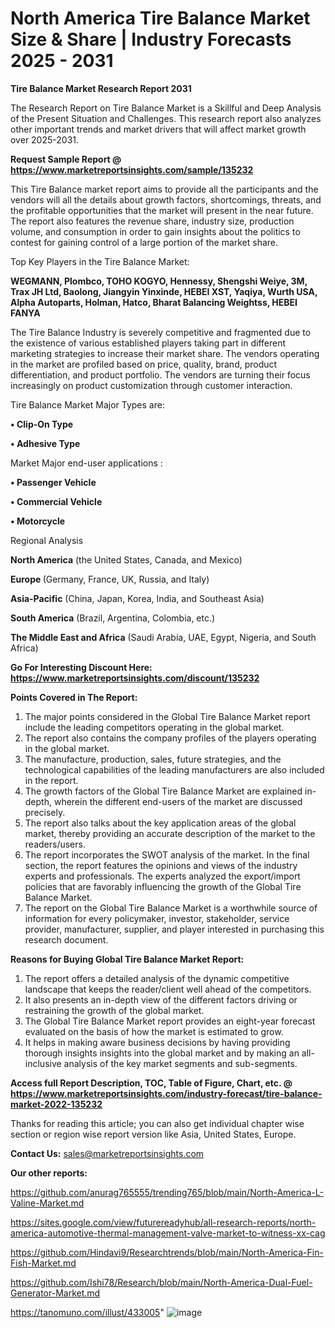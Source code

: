 # North America Tire Balance Market Size & Share | Industry Forecasts 2025 - 2031

<strong>Tire Balance Market Research Report 2031</strong>

The Research Report on Tire Balance Market is a Skillful and Deep Analysis of the Present Situation and Challenges. This research report also analyzes other important trends and market drivers that will affect market growth over 2025-2031.

<strong>Request Sample Report @ <a href=https://www.marketreportsinsights.com/sample/135232>https://www.marketreportsinsights.com/sample/135232</a></strong>

This Tire Balance market report aims to provide all the participants and the vendors will all the details about growth factors, shortcomings, threats, and the profitable opportunities that the market will present in the near future. The report also features the revenue share, industry size, production volume, and consumption in order to gain insights about the politics to contest for gaining control of a large portion of the market share.

Top Key Players in the Tire Balance Market:

<strong>WEGMANN, Plombco, TOHO KOGYO, Hennessy, Shengshi Weiye, 3M, Trax JH Ltd, Baolong, Jiangyin Yinxinde, HEBEI XST, Yaqiya, Wurth USA, Alpha Autoparts, Holman, Hatco, Bharat Balancing Weightss, HEBEI FANYA</strong>

The Tire Balance Industry is severely competitive and fragmented due to the existence of various established players taking part in different marketing strategies to increase their market share. The vendors operating in the market are profiled based on price, quality, brand, product differentiation, and product portfolio. The vendors are turning their focus increasingly on product customization through customer interaction.

Tire Balance Market Major Types are:

<strong>• Clip-On Type

• Adhesive Type</strong>

Market Major end-user applications :

<strong>• Passenger Vehicle

• Commercial Vehicle

• Motorcycle</strong>

Regional Analysis

</u><strong><b>North America</b></strong> (the United States, Canada, and Mexico)

<strong><b>Europe </b></strong>(Germany, France, UK, Russia, and Italy)

<strong><b>Asia-Pacific</b></strong> (China, Japan, Korea, India, and Southeast Asia)

<strong><b>South America</b></strong> (Brazil, Argentina, Colombia, etc.)

<strong><b>The Middle East and Africa</b></strong> (Saudi Arabia, UAE, Egypt, Nigeria, and South Africa)

<strong>Go For Interesting Discount Here: <a href=https://www.marketreportsinsights.com/discount/135232>https://www.marketreportsinsights.com/discount/135232</a></strong>

<strong>Points Covered in The Report:</strong>
<ol>
  <li>The major points considered in the Global Tire Balance Market report include the leading competitors operating in the global market.</li>
  <li>The report also contains the company profiles of the players operating in the global market.</li>
  <li>The manufacture, production, sales, future strategies, and the technological capabilities of the leading manufacturers are also included in the report.</li>
  <li>The growth factors of the Global Tire Balance Market are explained in-depth, wherein the different end-users of the market are discussed precisely.</li>
  <li>The report also talks about the key application areas of the global market, thereby providing an accurate description of the market to the readers/users.</li>
  <li>The report incorporates the SWOT analysis of the market. In the final section, the report features the opinions and views of the industry experts and professionals. The experts analyzed the export/import policies that are favorably influencing the growth of the Global Tire Balance Market.</li>
  <li>The report on the Global Tire Balance Market is a worthwhile source of information for every policymaker, investor, stakeholder, service provider, manufacturer, supplier, and player interested in purchasing this research document.</li>
</ol>
<strong>Reasons for Buying Global Tire Balance Market Report:</strong>

<ol>
  <li>The report offers a detailed analysis of the dynamic competitive landscape that keeps the reader/client well ahead of the competitors.</li>
  <li>It also presents an in-depth view of the different factors driving or restraining the growth of the global market.</li>
  <li>The Global Tire Balance Market report provides an eight-year forecast evaluated on the basis of how the market is estimated to grow.</li>
  <li>It helps in making aware business decisions by having providing thorough insights insights into the global market and by making an all-inclusive analysis of the key market segments and sub-segments.</li>
</ol>
<strong>Access full Report Description, TOC, Table of Figure, Chart, etc. @ <a href=https://www.marketreportsinsights.com/industry-forecast/tire-balance-market-2022-135232>https://www.marketreportsinsights.com/industry-forecast/tire-balance-market-2022-135232</a></strong>


Thanks for reading this article; you can also get individual chapter wise section or region wise report version like Asia, United States, Europe.

<strong>Contact Us:</strong>
sales@marketreportsinsights.com

<strong>Our other reports:</strong>

<a href=https://github.com/anurag765555/trending765/blob/main/North-America-L-Valine-Market.md>https://github.com/anurag765555/trending765/blob/main/North-America-L-Valine-Market.md</a>

<a href=https://sites.google.com/view/futurereadyhub/all-research-reports/north-america-automotive-thermal-management-valve-market-to-witness-xx-cag>https://sites.google.com/view/futurereadyhub/all-research-reports/north-america-automotive-thermal-management-valve-market-to-witness-xx-cag</a>

<a href=https://github.com/Hindavi9/Researchtrends/blob/main/North-America-Fin-Fish-Market.md>https://github.com/Hindavi9/Researchtrends/blob/main/North-America-Fin-Fish-Market.md</a>

<a href=https://github.com/Ishi78/Research/blob/main/North-America-Dual-Fuel-Generator-Market.md>https://github.com/Ishi78/Research/blob/main/North-America-Dual-Fuel-Generator-Market.md</a>

<a href=https://tanomuno.com/illust/433005>https://tanomuno.com/illust/433005</a>"
![image](https://github.com/user-attachments/assets/3292d5ea-4c94-4c56-8065-280beddff60f)
